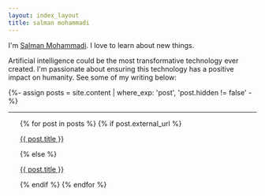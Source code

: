 ```yaml
---
layout: index_layout
title: salman mohammadi
---
```


I'm&nbsp;[Salman Mohammadi](https://www.linkedin.com/in/salman-m-a541a6152/). I love to learn about new things.

<!-- {: class="centered-text"} -->

Artificial intelligence could be the most transformative technology ever created. I'm passionate about ensuring this technology has a positive impact on humanity. See some of my writing below:

<!-- {: class="centered-text"} -->

{%- assign posts = site.content | where_exp: 'post', 'post.hidden != false' -%}

<hr class="contrast footer-hr">
  <div class="post-list">
    <ul class="content-listing">
      {% for post in posts %}
        {% if post.external_url %}
            <a class="posting-list" href="{{ post.external_url }}" target="_blank">
              <p class="posting-list">{{ post.title }}</p>
            </a>
          {% else %}    
            <a class="posting-list" href="{{ post.url | prepend: site.baseurl }}"><p class="posting-list">{{ post.title }}</p></a>
        {% endif %}
      {% endfor %}
        <br>
    </ul>
</div>
